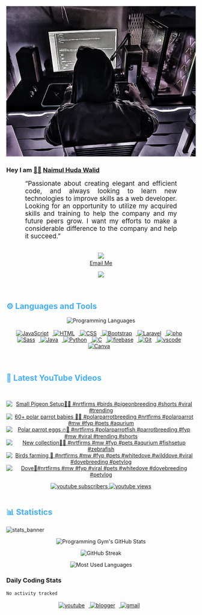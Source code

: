 <!-- ![github_cover_banner](https://www.digitalsolutionservices.com/img/services/web%20development.gif)-->

<div align="center" style="display:block;">
    <img height="400px" width="100%" alt="github cover banner" src="https://raw.githubusercontent.com/NaimulHudaWalid/NaimulHudaWalid/main/272276268_3114779035434264_920860974401480824_n.jpg"/> 
</div>

### Hey I am [👨🏻‍][facebook] [Naimul Huda Walid][youtube]



<p align:"center" style="text-align: justify; margin: 0 50px; font-size: 17px;" >
   “Passionate about creating elegant and efficient code, and always looking to learn new technologies to improve skills as a web developer. Looking for an opportunity to utilize my acquired skills and training to help the company and my future peers grow. I want my efforts to make a considerable difference to the company and help it succeed.”
<br>
<br>
<div align="center">

![](https://visitor-badge.glitch.me/badge?page_id=NaimulHudaWalid)
    <br />
[Email Me](mailto:dev.naimulhuda@gmail.com)
</div>
</p>
<!-- Typing SVG by DenverCoder1 - https://github.com/DenverCoder1/readme-typing-svg -->
<p align="center">
<!--   <a href="https://github.com/DenverCoder1/readme-typing-svg"> -->
    <img src="https://readme-typing-svg.herokuapp.com?color=E22FE4&width=380&height=45&lines=Open-Source+Enthusiast;Learning+In+Public;Empowering+Others;Nice+To+Meet+You+...&center=true"></a>

</p>
<br>
<!-- Languages and Tools -->

<h2 style="color: #44AEFB">⚙️ Languages and Tools</h2>
<div align="center" style="display:block;">
    <img width="100px" alt="Programming Languages" src="https://user-images.githubusercontent.com/78341798/194531121-47b0119a-ce00-439d-b586-125f86acb098.png"/> 
</div>
<br>   
<!-- Icons Resources -->
<!-- https://devicon.dev/ -->
<!-- https://cdn.jsdelivr.net/npm/simple-icons@v3/icons/ -->
<div align="center">
  <a href="https://developer.mozilla.org/en-US/docs/Web/JavaScript" target="_blank" rel="noreferrer">
      <img  alt="JavaScript" height="50px" style="padding-right:10px;" src="https://cdn.jsdelivr.net/gh/devicons/devicon/icons/javascript/javascript-plain.svg"/>
  </a>
  
 
  <a href="https://developer.mozilla.org/en-US/docs/Web/HTML" target="_blank" rel="noreferrer">
      <img  alt="HTML" height="50px" style="padding-right:10px;" src="https://cdn.jsdelivr.net/gh/devicons/devicon/icons/html5/html5-original.svg"/>
  </a>
  <a href="https://developer.mozilla.org/en-US/docs/Web/CSS" target="_blank" rel="noreferrer">
      <img  alt="CSS" height="50px" style="padding-right:10px;" src="https://cdn.jsdelivr.net/gh/devicons/devicon/icons/css3/css3-original.svg"/>
  </a>
  <a href="https://getbootstrap.com/" target="_blank" rel="noreferrer">
      <img  alt="Bootstrap" height="50px" style="padding-right:10px;" src="https://cdn.jsdelivr.net/gh/devicons/devicon/icons/bootstrap/bootstrap-original.svg"/>
  </a> 
  <a href="https://laravel.com/" target="_blank" rel="noreferrer">
      <img  alt="Laravel" height="50px" style="padding-right:10px;" src="https://cdn.jsdelivr.net/gh/devicons/devicon/icons/laravel/laravel-plain.svg"/>
  </a>
  <a href="https://www.php.net/" target="_blank" rel="noreferrer">
      <img  alt="php" height="50px" style="padding-right:10px;" src="https://cdn.jsdelivr.net/gh/devicons/devicon/icons/php/php-original.svg"/>
  </a>
  <a href="https://sass-lang.com/" target="_blank" rel="noreferrer">
      <img  alt="Sass" height="50px" style="padding-right:10px;" src="https://cdn.jsdelivr.net/gh/devicons/devicon/icons/sass/sass-original.svg"/>
  </a>
  <a href="https://www.java.com/en/" target="_blank" rel="noreferrer">
      <img  alt="Java" height="50px" style="padding-right:10px;" src="https://cdn.jsdelivr.net/gh/devicons/devicon/icons/java/java-original.svg"/>
  </a>    
  <a href="https://www.python.org/" target="_blank" rel="noreferrer">
      <img  alt="Python" height="50px" style="padding-right:10px;" src="https://cdn.jsdelivr.net/gh/devicons/devicon/icons/python/python-original.svg"/>
  </a>
  <a href="https://www.cprogramming.com/" target="_blank" rel="noreferrer">
      <img  alt="C" height="50px" style="padding-right:10px;" src="https://cdn.jsdelivr.net/gh/devicons/devicon/icons/c/c-original.svg"/>
  </a>
  
  <a href="https://firebase.google.com/" target="_blank" rel="noreferrer">
      <img  alt="firebase" height="50px" style="padding-right:10px;" src="https://cdn.jsdelivr.net/gh/devicons/devicon/icons/firebase/firebase-plain.svg"/>
  </a>
 
  <a href="https://git-scm.com/" target="_blank" rel="noreferrer">
      <img  alt="Git" height="50px" style="padding-right:10px;" src="https://cdn.jsdelivr.net/gh/devicons/devicon/icons/git/git-original.svg"/>
  </a>
  
  <a href="https://code.visualstudio.com/" target="_blank" rel="noreferrer">
      <img  alt="vscode" height="50px" style="padding-right:10px;"src="https://cdn.jsdelivr.net/gh/devicons/devicon/icons/vscode/vscode-original.svg"/>
  </a>
  <a href="https://www.canva.com/" target="_blank" rel="noreferrer">
      <img  alt="Canva" height="50px" style="padding-right:10px;" src="https://cdn.jsdelivr.net/gh/devicons/devicon/icons/canva/canva-original.svg"/> 
  </a>
</div>
<br>
<br>

<!-- Latest YouTube Videos -->

<h2 style="color: #44AEFB">🎦 Latest YouTube Videos</h2>
<br />

<!-- Resource/Reference: https://github.com/DenverCoder1/github-readme-youtube-cards -->
<div class="youtube videos cards" align="center">

<!-- BEGIN YOUTUBE-CARDS -->
[![Small Pigeon Setup🖤🔥 #nrtfirms #birds #pigeonbreeding #shorts #viral #trending](https://ytcards.demolab.com/?id=hjcq6IxeC0g&title=Small+Pigeon+Setup%F0%9F%96%A4%F0%9F%94%A5+%23nrtfirms+%23birds+%23pigeonbreeding+%23shorts+%23viral+%23trending&lang=en&timestamp=1724062979&background_color=%230d1117&title_color=%23ffffff&stats_color=%23dedede&max_title_lines=1&width=250&border_radius=5 "Small Pigeon Setup🖤🔥 #nrtfirms #birds #pigeonbreeding #shorts #viral #trending")](https://www.youtube.com/watch?v=hjcq6IxeC0g)
[![60+ polar parrot babies 🖤🔥 #polarparrotbreeding #nrtfirms #polarparrot #mw #fyp #pets #aqurium](https://ytcards.demolab.com/?id=knZBNrQs_EE&title=60%2B+polar+parrot+babies+%F0%9F%96%A4%F0%9F%94%A5+%23polarparrotbreeding+%23nrtfirms+%23polarparrot+%23mw+%23fyp+%23pets+%23aqurium&lang=en&timestamp=1723993092&background_color=%230d1117&title_color=%23ffffff&stats_color=%23dedede&max_title_lines=1&width=250&border_radius=5 "60+ polar parrot babies 🖤🔥 #polarparrotbreeding #nrtfirms #polarparrot #mw #fyp #pets #aqurium")](https://www.youtube.com/watch?v=knZBNrQs_EE)
[![Polar parrot eggs 🔥🖤 #nrtfirms #polarparrotfish #parrotbreeding #fyp #mw #viral #trending #shorts](https://ytcards.demolab.com/?id=4fNWBk_HKek&title=Polar+parrot+eggs+%F0%9F%94%A5%F0%9F%96%A4+%23nrtfirms+%23polarparrotfish+%23parrotbreeding+%23fyp+%23mw+%23viral+%23trending+%23shorts&lang=en&timestamp=1723462861&background_color=%230d1117&title_color=%23ffffff&stats_color=%23dedede&max_title_lines=1&width=250&border_radius=5 "Polar parrot eggs 🔥🖤 #nrtfirms #polarparrotfish #parrotbreeding #fyp #mw #viral #trending #shorts")](https://www.youtube.com/watch?v=4fNWBk_HKek)
[![New collection🖤🔥 #nrtfirms #mw #fyp #pets #aqurium #fishsetup #zebrafish](https://ytcards.demolab.com/?id=lWEQr8LTPRU&title=New+collection%F0%9F%96%A4%F0%9F%94%A5+%23nrtfirms+%23mw+%23fyp+%23pets+%23aqurium+%23fishsetup+%23zebrafish&lang=en&timestamp=1723290786&background_color=%230d1117&title_color=%23ffffff&stats_color=%23dedede&max_title_lines=1&width=250&border_radius=5 "New collection🖤🔥 #nrtfirms #mw #fyp #pets #aqurium #fishsetup #zebrafish")](https://www.youtube.com/watch?v=lWEQr8LTPRU)
[![Birds farming 🖤 #nrtfirms #mw #fyp #pets #whitedove #wilddove #viral #dovebreeding #petvlog](https://ytcards.demolab.com/?id=2YbqfzEzrMs&title=Birds+farming+%F0%9F%96%A4+%23nrtfirms+%23mw+%23fyp+%23pets+%23whitedove+%23wilddove+%23viral+%23dovebreeding+%23petvlog&lang=en&timestamp=1723209497&background_color=%230d1117&title_color=%23ffffff&stats_color=%23dedede&max_title_lines=1&width=250&border_radius=5 "Birds farming 🖤 #nrtfirms #mw #fyp #pets #whitedove #wilddove #viral #dovebreeding #petvlog")](https://www.youtube.com/watch?v=2YbqfzEzrMs)
[![Dove🖤#nrtfirms #mw #fyp #viral #pets #whitedove #dovebreeding #petvlog](https://ytcards.demolab.com/?id=h1zf6_phdtM&title=Dove%F0%9F%96%A4%23nrtfirms+%23mw+%23fyp+%23viral+%23pets+%23whitedove+%23dovebreeding+%23petvlog&lang=en&timestamp=1723147056&background_color=%230d1117&title_color=%23ffffff&stats_color=%23dedede&max_title_lines=1&width=250&border_radius=5 "Dove🖤#nrtfirms #mw #fyp #viral #pets #whitedove #dovebreeding #petvlog")](https://www.youtube.com/watch?v=h1zf6_phdtM)
<!-- END YOUTUBE-CARDS -->
</div>

<!-- Begin Youtube Buttons -->
<!-- Resource/Reference:  https://github.com/DenverCoder1/custom-icon-badges -->
<div class="youtube buttons" align="center">
    <a href="https://www.youtube.com/channel/UCa3YaFwzSII0kKg3Nads2dQ"  target="_blank">
        <img alt="youtube subscribers" src="https://img.shields.io/youtube/channel/subscribers/UCa3YaFwzSII0kKg3Nads2dQ?logo=youtube&logoColor=red&style=for-the-badge"/>
    </a> 
    <a href="https://www.youtube.com/channel/UCa3YaFwzSII0kKg3Nads2dQ"  target="_blank">
        <img alt="youtube views" src="https://custom-icon-badges.demolab.com/youtube/channel/views/UCa3YaFwzSII0kKg3Nads2dQ?color=%23E05D44&logo=eye&logoColor=white&style=for-the-badge&labelColor=#555555"/>
    </a> 
</div>
<br>
<!-- End Youtube Buttons -->

<!-- Statistics -->

<h2 style="color: #44AEFB">📊 Statistics</h2>

![stats_banner](https://user-images.githubusercontent.com/78341798/194534778-d662496c-ae00-4e8d-ae9b-b90912054e7f.gif)

<!-- Begin Stats Cards -->
<!-- Resources:  -->
<!-- Github & Languages Stats: https://github.com/naimul15-12090/github-readme-stats --> 
<!-- Streak Stats: https://github.com/denvercoder1/github-readme-streak-stats -->
<!-- Change the value after ?username= to your GitHub username. -->
<div class="stats" align="center">

![Programming Gym's GitHub Stats](https://github-readme-stats.vercel.app/api?username=NaimulHudaWalid&hide=stars&count_private=true&show_icons=true&theme=algolia&border_radius=20)

![GitHub Streak](https://streak-stats.demolab.com?user=NaimulHudaWalid&count_private=true&theme=algolia&border_radius=22)

![Most Used Languages](https://github-readme-stats.vercel.app/api/top-langs/?username=NaimulHudaWalid&langs_count=8&layout=compact&show_icons=true&theme=algolia&border_radius=20)
    
<!-- ![Top Langs](https://github-readme-stats.vercel.app/api/top-langs/?username=naimul15-12090&langs_count=8) -->
<!-- [![Top Langs](https://github-readme-stats.vercel.app/api/top-langs/?username=naimul15-12090&layout=compact)](https://github.com/anuraghazra/github-readme-stats)
 -->
    
</div>
<!--  End Stats Cards -->



### Daily Coding Stats
<!--START_SECTION:waka-->

```txt
No activity tracked
```

<!--END_SECTION:waka-->
<!-- Begin Footer -->
<!-- Icons Resources -->
<!-- https://devicon.dev/ -->
<div class="footer" align="center" style="margin:15px;">
    <a href="https://www.youtube.com/channel/UCa3YaFwzSII0kKg3Nads2dQ" target="_blank">
        <img  style="margin:0 10px 10px 0;" src="https://user-images.githubusercontent.com/78341798/194531650-698ef1b1-9cbd-4b4f-96ef-5a2ec4b5d7e6.svg" alt="youtube" width="40px"/>
    </a>
    <a href="https://www.linkedin.com/in/naimulhudawalid/" target="_blank">
        <img style="margin:0 10px 10px 0;" src="https://user-images.githubusercontent.com/78341798/194531458-b5dfeb1b-bad5-4dfa-909a-2e402262db9a.svg" alt="blogger" width="40px"/>
    </a>
    <a href="mailto:dev.naimulhuda@gmail.com" target="_blank">
        <img style="margin:0 10px 10px 0;" src="https://user-images.githubusercontent.com/78341798/194531383-ddb2b774-5bb9-491c-b601-4a4a7d9792fb.svg" alt="gmail" width="40px"/>
    </a>
</div>
<!-- End Footer -->

[youtube]: https://www.youtube.com/channel/UCa3YaFwzSII0kKg3Nads2dQ
[facebook]: https://www.facebook.com/profile.php?id=100007065945838
